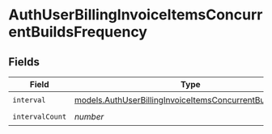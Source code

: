 # AuthUserBillingInvoiceItemsConcurrentBuildsFrequency


## Fields

| Field                                                                                                                          | Type                                                                                                                           | Required                                                                                                                       | Description                                                                                                                    |
| ------------------------------------------------------------------------------------------------------------------------------ | ------------------------------------------------------------------------------------------------------------------------------ | ------------------------------------------------------------------------------------------------------------------------------ | ------------------------------------------------------------------------------------------------------------------------------ |
| `interval`                                                                                                                     | [models.AuthUserBillingInvoiceItemsConcurrentBuildsInterval](../models/authuserbillinginvoiceitemsconcurrentbuildsinterval.md) | :heavy_check_mark:                                                                                                             | N/A                                                                                                                            |
| `intervalCount`                                                                                                                | *number*                                                                                                                       | :heavy_check_mark:                                                                                                             | N/A                                                                                                                            |